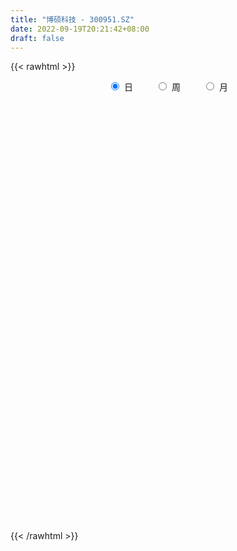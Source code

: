 ```yaml
---
title: "博硕科技 - 300951.SZ"
date: 2022-09-19T20:21:42+08:00
draft: false
---
```

{{< rawhtml >}}
    <div style="text-align: center">
        <label style="padding: 1rem;"><input style="margin-right: .5rem" type="radio" name="period" value="D" checked onclick="period_change(this)">日</label>
        <label style="padding: 1rem;"><input style="margin-right: .5rem" type="radio" name="period" value="W" onclick="period_change(this)">周</label>
        <label style="padding: 1rem;"><input style="margin-right: .5rem" type="radio" name="period" value="M" onclick="period_change(this)">月</label>
    </div>
    <div id="chart" style="height: 700px;"></div> 
    <script type="text/javascript">
        const D_v = [101040.9,57830.42,54671.92,53117.32,49535.84,43209.15,37893.64,35151.33,23481.0,23330.23,26862.69,25821.3,16256.89,21435.7,21434.31,29476.56,27472.23,30100.45,21124.03,18324.47,13210.45,13188.34,11150.11,31992.08,18910.05,18794.84,15408.85,24167.44,37533.41,27757.41,19535.51,11400.58,9588.91,13665.0,10664.74,11933.94,13384.04,11541.69,9607.6,10305.32,16997.09,16175.1,8938.83,10313.6,16588.71,6541.42,7281.87,5669.93,7953.01,5873.11,5440.73,8690.25,6954.95,6333.09,7936.61,7393.78,14038.39,7528.11,7494.51,11151.1,12169.28,11028.0,7913.28,14378.16,13375.15,18705.45,14976.08,10248.02,10785.01,6871.66,7165.93,8993.61,7191.54,6861.16,8789.15,9304.09,8587.61,7644.75,12982.31,9430.0,18389.4,29759.9,20902.35,29718.9,19225.36,17674.92,13053.99,10869.83,8074.69,11532.87,11727.52,7979.91,8944.39,7117.93,8738.07,5463.43,5308.32,3479.0,5882.13,8141.09,7131.62,5667.52,7861.1,11140.05,5919.56,8620.83,8513.98,6785.0,5639.57,7052.42,11222.33,5050.99,6687.51,5801.08,6328.0,8074.75,12785.38,9243.56,8412.59,6227.0,5859.51,24972.82,11308.28,12195.0,19431.89,7560.85,6507.19,7115.88,6449.56,5309.78,5107.46,8419.11,6622.0,7778.47,19651.47,11076.58,7120.82,7401.63,7465.0,4483.03,6176.0,3199.0,3718.0,3876.0,6684.0,3207.47,6343.0,2412.87,2838.0,1733.0,5257.0,4555.0,5483.14,4005.14,2898.07,3262.11,2847.0,3838.0,1653.0,2930.5,4602.78,15200.0,9319.44,11251.08,9020.55,8950.44,8830.05,13039.37,43057.15,35703.25,17549.18,13382.2,17818.49,23774.79,21674.09,16611.24,12877.56,12178.63,10609.7,12766.85,23729.33,31286.57,18545.58,15340.92,12626.03,15747.19,20435.66,16310.63,13339.19,16736.28,10603.27,8070.23,6503.01,7326.08,7607.07,7709.0,7964.76,6797.0,8312.75,5144.43,3676.11,4328.5,7061.61,11803.01,7264.6,7712.74,4585.76,4956.67,4265.01,10723.42,7535.07,9073.47,6509.68,4162.2,4589.0,5259.79,5180.93,6263.0,5280.13,5187.0,3080.0,11861.25,6764.43,4031.66,4519.05,3172.9,4014.8,4077.0,4782.72,4310.47,4663.47,3873.0,10044.98,2909.2,2446.94,3138.06,3894.0,2027.0,2579.0,3263.3,5328.7,5337.39,3999.37,4753.18,4028.74,3797.98,3064.93,3560.0,3582.34,4165.48,4057.63,4052.0,3458.0,3191.84,4767.0,5252.78,5621.01,2677.0,3074.23,3493.7,2737.7,2666.13,2415.48,2808.84,4565.01,2424.71,3942.41,4304.84,2888.42,2608.0,2109.0,5008.7,3362.7,2333.0,2596.88,1867.0,2967.0,2365.96,6654.8,4533.47,6083.21,12583.01,10060.06,9842.06,6486.32,5103.2,7342.0,4226.0,4616.0,4469.9,7683.33,3741.1,3504.0,3376.0,3265.56,2482.7,9311.62,5212.0,4243.32,6945.88,5355.5,4607.75,4950.95,3329.5,6700.51,5308.97,6266.5,8137.83,6169.0,7535.0,5867.0,3709.5,3683.0,5116.0,4710.63,5470.51,17251.81,8124.31,5862.9,6310.24,8259.1,14974.91,8031.79,9450.79,11115.65,14627.27,6790.0,5898.86,7213.03,6789.65,5116.34,12255.53,10827.12,6853.75,5346.3,5218.96,6505.16,5616.52,7442.4,5830.0,9060.33,6935.95,4289.0,4108.0,6271.3,9452.22,6247.0,23239.44,17898.0,12676.26,15237.82,13090.46,12532.9,8740.98,10283.52,38956.13,23007.01,13586.43,9589.55,10956.66,12874.08,17236.38,9870.0,12150.85,13349.5,8451.0,17188.06,14191.5,8294.0,8499.0,4795.95,4520.94,3704.82,3771.5,4960.0,4603.94,3455.5,3189.54,3551.5,8119.5,4074.95,3047.0]
const D_histogram = [0.0,-0.2686723647,-0.739548179,-1.7594297067,-2.886615773,-3.8137262903,-4.0648298692,-4.5456266214,-4.5030311702,-4.1383931166,-3.6409381206,-3.4098668685,-2.9595370442,-2.3069552349,-1.7792808456,-1.0931261614,-0.360900481,0.2943547919,0.5236451917,0.547402453,0.6574607227,0.776052272,0.8913685938,1.3252163538,1.4862263488,1.6398976735,1.7516488331,1.9523573239,2.2551162157,2.0711407249,1.6597654398,1.4152891239,1.2684193782,1.0024644851,0.9396459623,0.9555230109,0.8888031068,0.7915683142,0.7786941771,0.7135729545,0.7227908011,0.5058854404,0.4146531415,0.348591855,0.1063319272,-0.0060795217,-0.1135225957,-0.0951741793,0.0427544547,0.1455593207,0.2167992695,0.169576152,0.186123319,0.2445397056,0.2668670181,0.2450122439,0.3658072104,0.4437636292,0.4846662319,0.6005654715,0.7279469382,0.6486956797,0.6717124186,0.7446040334,0.7979275109,0.8618137115,0.8127735359,0.6955861173,0.4911035024,0.3359560846,0.2816396951,0.1370125821,0.0942976333,0.0664293885,0.090657745,0.1811622392,0.2442323681,0.2715662104,0.3842157829,0.3418948022,0.4923364099,0.8267033018,0.8012805898,1.113365116,1.0884084599,0.7438148113,0.5834756723,0.3172318375,0.1293072848,-0.1180343392,-0.3587498729,-0.4299898921,-0.5574936679,-0.5910543156,-0.7074928905,-0.7730730035,-0.8175306263,-0.7852047943,-0.6733868581,-0.4465104535,-0.3651624092,-0.3318739471,-0.2965117432,-0.5884123084,-0.6712077709,-0.7447054405,-0.6281357713,-0.5311317965,-0.3845335782,-0.3125765186,-0.0747590706,0.0983667868,0.2056910513,0.2637626953,0.3083781999,0.2457914867,0.3714511392,0.2841105124,0.3179998505,0.2792300107,0.1765312875,0.5441803623,0.7598192614,0.8397036026,0.619076156,0.4544592246,0.3274368728,0.1896853737,0.1419807889,0.0718445825,0.0256231164,0.1192854659,0.1729125558,0.2097281767,0.395695612,0.3664694343,0.3045309811,0.1582715653,-0.054591998,-0.1817705165,-0.3355923085,-0.4213420929,-0.4245086541,-0.4571048997,-0.5692141816,-0.540829691,-0.6518326104,-0.6214489497,-0.5275121625,-0.4197997039,-0.2717665095,-0.0730547844,0.0246410572,0.0270411417,0.0097293714,0.0454037693,0.0121215434,-0.0550061568,-0.0624838563,0.0119945037,0.1249752446,0.2731118202,0.321299909,0.5352419357,0.6715233911,0.6630238687,0.7471458764,0.8417270719,1.3999417309,1.8206300619,1.8947059669,1.859478467,1.5848716341,1.6617674085,1.4067950275,0.9124923377,0.5319688719,0.0787601811,-0.1985930048,-0.2467086291,-0.0306334901,0.3678538774,0.4205185656,0.2169711896,0.0027715076,-0.3160106539,-0.1608832577,-0.4178400061,-0.6742390214,-1.1495216993,-1.5270539133,-1.566052401,-1.5378604787,-1.3538467696,-1.1782831508,-0.9870920789,-0.9291722388,-0.7661642456,-0.8051021841,-0.822511818,-0.7247232364,-0.583093982,-0.4405033461,-0.2546413743,-0.1752650243,0.0059143181,0.0620629682,0.0961103709,0.117492147,0.2744127941,0.244506323,0.1240377665,-0.0280155981,-0.0858936445,-0.1746883834,-0.1680418073,-0.2406623943,-0.3330836285,-0.2517074975,-0.2642018349,-0.2162125421,-0.5311965664,-0.7879283584,-0.9220570201,-1.0238144519,-0.9827426561,-1.0230927887,-0.9906905212,-0.847035038,-0.6666898836,-0.4527757014,-0.3141567167,-0.4571109724,-0.530612424,-0.4783003899,-0.3251705045,-0.1729338563,-0.0352251836,0.0977261842,0.1247770014,0.3103016713,0.3045623877,0.3878712041,0.5185515386,0.6026061597,0.6542096499,0.6404338789,0.5536714685,0.3989216807,0.2183343878,-0.0001107752,0.0180558799,0.0603646684,-0.0677068965,-0.3780263118,-0.4561469487,-0.4116747978,-0.335791064,-0.2281155342,-0.0928745977,0.034258806,0.0512887369,0.0787085661,0.0637987255,-0.0606074834,-0.0287277686,0.1192867003,0.2829215404,0.3654374727,0.3198371576,0.2351644826,-0.0730354676,-0.1865650276,-0.2482835285,-0.2003362737,-0.1807978344,-0.0322588492,0.1153935543,0.382122405,0.5484504284,0.6661306513,0.6792617666,0.7350315555,0.7318791757,0.4599109081,0.4123779455,0.4955813683,0.5135614198,0.6046958197,0.6800049403,0.6894814308,0.682430482,0.6344785543,0.5166477584,0.4506386647,0.3838057272,0.5118144873,0.5664453577,0.599647453,0.3731658815,-1.3324657711,-2.3551670044,-2.8965846806,-3.0451996914,-2.9143752083,-2.6379751745,-2.2424320049,-1.7916653561,-1.3992223786,-1.0951804855,-0.8970031649,-0.6375924146,-0.3895996965,-0.2100153925,-0.0254458747,0.1704997814,0.4777871771,0.6698234755,0.7984507481,0.8385666585,0.9308720683,1.0048942093,1.0159754902,1.0574622834,1.007484364,1.0428151895,1.0271932644,0.9966200107,0.8864455023,0.7537461463,0.638332274,0.6142909254,0.6263204694,0.5197779234,0.4096875161,0.4030426472,0.3777021941,0.402376197,0.4555495666,0.4851076399,0.5074197877,0.4526647477,0.3859056609,0.3416843303,0.3539719209,0.4091617721,0.3719062519,0.4890495775,0.4129993682,0.309525645,0.365889879,0.3846317106,0.437922022,0.4165393596,0.4142568547,0.6579704388,0.6089103286,0.5472843067,0.4459420193,0.3367660169,0.3201712349,0.1798644172,0.053839953,-0.1135466311,-0.3680241437,-0.5544196014,-0.5703214289,-0.4523387852,-0.372380147,-0.4370215546,-0.4870788907,-0.4291726546,-0.4001044549,-0.3176093016,-0.2313930474,-0.235543239,-0.2343140002,-0.1839328871,-0.2045217279,-0.3363326137,-0.4376433956,-0.5173580067]
const D_fast = [0.0,-0.3358404558,-0.9916033149,-2.4513422693,-4.3001822789,-6.1807243687,-7.4480354149,-9.0652388225,-10.1484011638,-10.8183613894,-11.2311409236,-11.8525363885,-12.1420908253,-12.0662478248,-11.9833936469,-11.570520503,-10.9285199429,-10.199675972,-9.8394742743,-9.6788663997,-9.4044429493,-9.091838332,-8.7536798617,-7.9885280134,-7.4559614311,-6.892315688,-6.3426523202,-5.6538544984,-4.7873165526,-4.4535068623,-4.4499407874,-4.3405948223,-4.1703597235,-4.1856984954,-4.0136055275,-3.7588477262,-3.6033668536,-3.5027095676,-3.3209101605,-3.2076381445,-3.0177225976,-3.1081565982,-3.0957256118,-3.0746389345,-3.2903158804,-3.4042472098,-3.5400709327,-3.5455160611,-3.3968988134,-3.2577041172,-3.1322643511,-3.1370934305,-3.0740154338,-2.9544641208,-2.8654200538,-2.826021767,-2.6137749979,-2.4248776718,-2.2628085112,-1.9967679037,-1.6873997024,-1.6044770409,-1.4135321974,-1.1544895742,-0.901684219,-0.6223445906,-0.4681913822,-0.4114822715,-0.4931890107,-0.5643474074,-0.5482538732,-0.6586278406,-0.6777683811,-0.6890292788,-0.642136486,-0.5063414321,-0.3822132111,-0.2869878161,-0.078284298,-0.0351315781,0.2383941321,0.7794368494,0.9543342849,1.5447600901,1.791905549,1.6332656032,1.6187953823,1.4318595069,1.2762617753,0.9994115666,0.6690085647,0.4902710724,0.2233938796,0.042069653,-0.2512421445,-0.5100905084,-0.7589307877,-0.9229061543,-0.9794349326,-0.8641861414,-0.8741286995,-0.9238087241,-0.962574456,-1.4015780983,-1.6521755035,-1.9118495332,-1.9523138068,-1.9880927812,-1.9376279574,-1.9438150275,-1.7246873471,-1.526969793,-1.3682227657,-1.2442104479,-1.1225003932,-1.1236392348,-0.9051167975,-0.9214297962,-0.8080404955,-0.7770028326,-0.8355687339,-0.3318745685,0.0737191459,0.3635293877,0.2976709802,0.2466688549,0.2015057213,0.1111755657,0.098966178,0.0467911173,0.0069754303,0.1304591463,0.2273143752,0.3165620402,0.6014533785,0.6638445594,0.6780388515,0.571347327,0.3448357642,0.1722146166,-0.0655052525,-0.2565905602,-0.3658842849,-0.5127567555,-0.7671695828,-0.8739925149,-1.1479535869,-1.2729321636,-1.3108734171,-1.3081108844,-1.2280193174,-1.0475712883,-0.9437151825,-0.9345548126,-0.9494342401,-0.9024088998,-0.9326607398,-1.0135399793,-1.0366386429,-0.9591616569,-0.8149371049,-0.5985225743,-0.4700095082,-0.1222569976,0.1819053056,0.3391617504,0.6100702271,0.9150831906,1.8232832824,2.6991291288,3.2468815256,3.6765236424,3.798134718,4.2904723446,4.3871987205,4.121019115,3.8734878673,3.4399692217,3.1129677846,3.003175003,3.2115917695,3.7020426063,3.8598369359,3.7105323573,3.4970255523,3.0992407273,3.2141473091,2.8527305591,2.4277717885,1.6651086857,0.9058129934,0.4753014055,0.119028208,-0.0354197752,-0.1544269442,-0.210008892,-0.3843821116,-0.4129151798,-0.6531286642,-0.8761662527,-0.9595584802,-0.9637027213,-0.9312379219,-0.8090362936,-0.7734761998,-0.5908182778,-0.5191538856,-0.4610788902,-0.4103240774,-0.1848002317,-0.153580122,-0.243039237,-0.402096501,-0.4814479586,-0.6139147933,-0.649278669,-0.7820648547,-0.957756996,-0.9393077393,-1.0178525355,-1.0239163782,-1.4716995441,-1.9254134257,-2.2900563424,-2.6477673872,-2.8523812554,-3.1485045852,-3.363774948,-3.4318782243,-3.4182055408,-3.317485284,-3.2574054784,-3.5146374772,-3.7207920349,-3.7880550982,-3.716217839,-3.6072146548,-3.478312278,-3.3209293642,-3.2626842966,-2.9995842088,-2.9291828956,-2.7489062781,-2.488588059,-2.253881898,-2.0387259953,-1.8923932966,-1.8407378399,-1.8957572075,-2.0217609034,-2.2402337603,-2.2175531352,-2.1601531795,-2.3051514686,-2.7099774619,-2.9021348359,-2.9605813844,-2.9686454166,-2.9179987704,-2.8059764833,-2.6702783782,-2.640426263,-2.5933292923,-2.5922894515,-2.7318475312,-2.7071497586,-2.5293136147,-2.2949483895,-2.121073089,-2.0867141146,-2.112595669,-2.4390544861,-2.599225303,-2.723014686,-2.7251514997,-2.7508125189,-2.610338246,-2.4338374539,-2.0715780019,-1.7681373715,-1.4839244858,-1.3009779288,-1.0614502511,-0.8816328369,-1.0386233775,-0.9830618537,-0.7759630889,-0.6295926824,-0.3872843276,-0.1419739719,0.0398728763,0.203429548,0.3140972589,0.3254284026,0.372078975,0.4011974693,0.6571598513,0.8534020611,1.0365160196,0.9033259185,-1.1354221768,-2.7469151612,-4.0124790076,-4.9223939412,-5.5201632602,-5.9032570201,-6.0683218516,-6.0654715418,-6.0228341591,-5.9925873873,-6.0186608579,-5.9186482112,-5.7680554172,-5.6409749613,-5.4627669123,-5.2241963108,-4.7974621208,-4.4379699536,-4.109729994,-3.8599724189,-3.534948992,-3.2097032987,-2.9446281453,-2.6387757812,-2.4368826096,-2.1408479867,-1.8996715957,-1.6810898467,-1.5696529796,-1.513915799,-1.4697466028,-1.34021522,-1.1716055586,-1.1482036238,-1.1558721521,-1.0617563592,-0.9926712638,-0.8674032116,-0.7003424504,-0.5495074671,-0.4003403723,-0.3419292254,-0.312211897,-0.2710121451,-0.1702315743,-0.01275128,0.0429697628,0.2823754828,0.3095751155,0.2834828036,0.4313195073,0.5462192666,0.7089900835,0.791742261,0.8930239698,1.3012301636,1.4043976355,1.4795926903,1.4897359078,1.4647514096,1.5281994363,1.432858723,1.320294247,1.1245210051,0.7780374566,0.4530370986,0.2945549138,0.2994528612,0.2863164626,0.1124196664,-0.0594073923,-0.1087943199,-0.1797522339,-0.176659406,-0.1482914138,-0.2113274151,-0.2686766763,-0.264278785,-0.3359980578,-0.5518920971,-0.7626137278,-0.9716678405]
const D_slow = [0.0,-0.0671680912,-0.2520551359,-0.6919125626,-1.4135665058,-2.3669980784,-3.3832055457,-4.5196122011,-5.6453699936,-6.6799682728,-7.5902028029,-8.4426695201,-9.1825537811,-9.7592925898,-10.2041128013,-10.4773943416,-10.5676194619,-10.4940307639,-10.363119466,-10.2262688527,-10.061903672,-9.867890604,-9.6450484556,-9.3137443671,-8.9421877799,-8.5322133616,-8.0943011533,-7.6062118223,-7.0424327684,-6.5246475872,-6.1097062272,-5.7558839462,-5.4387791017,-5.1881629804,-4.9532514898,-4.7143707371,-4.4921699604,-4.2942778819,-4.0996043376,-3.921211099,-3.7405133987,-3.6140420386,-3.5103787532,-3.4232307895,-3.3966478077,-3.3981676881,-3.426548337,-3.4503418818,-3.4396532682,-3.403263438,-3.3490636206,-3.3066695826,-3.2601387528,-3.1990038264,-3.1322870719,-3.0710340109,-2.9795822083,-2.868641301,-2.747474743,-2.5973333752,-2.4153466406,-2.2531727207,-2.085244616,-1.8990936077,-1.6996117299,-1.4841583021,-1.2809649181,-1.1070683888,-0.9842925132,-0.900303492,-0.8298935682,-0.7956404227,-0.7720660144,-0.7554586673,-0.732794231,-0.6875036712,-0.6264455792,-0.5585540266,-0.4625000809,-0.3770263803,-0.2539422778,-0.0472664524,0.1530536951,0.4313949741,0.7034970891,0.8894507919,1.03531971,1.1146276694,1.1469544905,1.1174459058,1.0277584375,0.9202609645,0.7808875475,0.6331239686,0.456250746,0.2629824951,0.0585998386,-0.13770136,-0.3060480745,-0.4176756879,-0.5089662902,-0.591934777,-0.6660627128,-0.8131657899,-0.9809677326,-1.1671440927,-1.3241780356,-1.4569609847,-1.5530943792,-1.6312385089,-1.6499282765,-1.6253365798,-1.573913817,-1.5079731432,-1.4308785932,-1.3694307215,-1.2765679367,-1.2055403086,-1.126040346,-1.0562328433,-1.0121000214,-0.8760549308,-0.6861001155,-0.4761742148,-0.3214051758,-0.2077903697,-0.1259311515,-0.0785098081,-0.0430146108,-0.0250534652,-0.0186476861,0.0111736804,0.0544018193,0.1068338635,0.2057577665,0.2973751251,0.3735078704,0.4130757617,0.3994277622,0.3539851331,0.270087056,0.1647515327,0.0586243692,-0.0556518557,-0.1979554011,-0.3331628239,-0.4961209765,-0.6514832139,-0.7833612546,-0.8883111805,-0.9562528079,-0.974516504,-0.9683562397,-0.9615959543,-0.9591636114,-0.9478126691,-0.9447822833,-0.9585338225,-0.9741547866,-0.9711561606,-0.9399123495,-0.8716343944,-0.7913094172,-0.6574989333,-0.4896180855,-0.3238621183,-0.1370756492,0.0733561188,0.4233415515,0.8784990669,1.3521755587,1.8170451754,2.2132630839,2.6287049361,2.980403693,3.2085267774,3.3415189954,3.3612090406,3.3115607894,3.2498836321,3.2422252596,3.3341887289,3.4393183703,3.4935611677,3.4942540446,3.4152513812,3.3750305667,3.2705705652,3.1020108099,2.814630385,2.4328669067,2.0413538065,1.6568886868,1.3184269944,1.0238562067,0.7770831869,0.5447901272,0.3532490658,0.1519735198,-0.0536544347,-0.2348352438,-0.3806087393,-0.4907345758,-0.5543949194,-0.5982111754,-0.5967325959,-0.5812168539,-0.5571892611,-0.5278162244,-0.4592130258,-0.3980864451,-0.3670770035,-0.374080903,-0.3955543141,-0.4392264099,-0.4812368618,-0.5414024603,-0.6246733675,-0.6876002418,-0.7536507006,-0.8077038361,-0.9405029777,-1.1374850673,-1.3679993223,-1.6239529353,-1.8696385993,-2.1254117965,-2.3730844268,-2.5848431863,-2.7515156572,-2.8647095825,-2.9432487617,-3.0575265048,-3.1901796108,-3.3097547083,-3.3910473344,-3.4342807985,-3.4430870944,-3.4186555484,-3.387461298,-3.3098858802,-3.2337452832,-3.1367774822,-3.0071395976,-2.8564880576,-2.6929356452,-2.5328271755,-2.3944093083,-2.2946788882,-2.2400952912,-2.240122985,-2.2356090151,-2.2205178479,-2.2374445721,-2.33195115,-2.4459878872,-2.5489065867,-2.6328543527,-2.6898832362,-2.7131018856,-2.7045371841,-2.6917149999,-2.6720378584,-2.656088177,-2.6712400479,-2.67842199,-2.6486003149,-2.5778699298,-2.4865105617,-2.4065512723,-2.3477601516,-2.3660190185,-2.4126602754,-2.4747311575,-2.524815226,-2.5700146845,-2.5780793968,-2.5492310083,-2.453700407,-2.3165877999,-2.1500551371,-1.9802396954,-1.7964818065,-1.6135120126,-1.4985342856,-1.3954397992,-1.2715444571,-1.1431541022,-0.9919801473,-0.8219789122,-0.6496085545,-0.479000934,-0.3203812954,-0.1912193558,-0.0785596896,0.0173917421,0.145345364,0.2869567034,0.4368685666,0.530160037,0.1970435942,-0.3917481569,-1.115894327,-1.8771942498,-2.6057880519,-3.2652818455,-3.8258898468,-4.2738061858,-4.6236117804,-4.8974069018,-5.121657693,-5.2810557967,-5.3784557208,-5.4309595689,-5.4373210376,-5.3946960922,-5.2752492979,-5.1077934291,-4.908180742,-4.6985390774,-4.4658210603,-4.214597508,-3.9606036355,-3.6962380646,-3.4443669736,-3.1836631762,-2.9268648601,-2.6777098574,-2.4560984819,-2.2676619453,-2.1080788768,-1.9545061454,-1.7979260281,-1.6679815472,-1.5655596682,-1.4647990064,-1.3703734579,-1.2697794086,-1.155892017,-1.034615107,-0.9077601601,-0.7945939732,-0.6981175579,-0.6126964753,-0.5242034951,-0.4219130521,-0.3289364891,-0.2066740947,-0.1034242527,-0.0260428414,0.0654296283,0.161587556,0.2710680615,0.3752029014,0.4787671151,0.6432597248,0.7954873069,0.9323083836,1.0437938884,1.1279853927,1.2080282014,1.2529943057,1.266454294,1.2380676362,1.1460616003,1.0074566999,0.8648763427,0.7517916464,0.6586966097,0.549441221,0.4276714983,0.3203783347,0.220352221,0.1409498956,0.0831016337,0.0242158239,-0.0343626761,-0.0803458979,-0.1314763299,-0.2155594833,-0.3249703322,-0.4543098339]
const D_data = [['2021-02-26', 170.0, 135.2, 135.1, 170.0],['2021-03-01', 124.29, 130.99, 121.42, 146.89],['2021-03-02', 134.6, 126.02, 122.3, 138.0],['2021-03-03', 122.0, 114.02, 113.88, 122.0],['2021-03-04', 112.01, 104.83, 104.83, 117.0],['2021-03-05', 100.9, 98.8, 98.02, 101.91],['2021-03-08', 99.99, 100.5, 99.0, 104.81],['2021-03-09', 99.87, 91.61, 91.41, 99.87],['2021-03-10', 92.99, 92.62, 91.0, 95.11],['2021-03-11', 92.5, 93.41, 88.88, 94.79],['2021-03-12', 92.45, 93.27, 91.28, 95.53],['2021-03-15', 91.99, 87.93, 87.88, 91.99],['2021-03-16', 88.24, 88.71, 87.32, 89.49],['2021-03-17', 88.31, 90.77, 87.7, 91.3],['2021-03-18', 91.0, 89.34, 88.81, 91.47],['2021-03-19', 88.59, 91.99, 88.02, 93.92],['2021-03-22', 91.52, 94.33, 91.51, 95.19],['2021-03-23', 94.2, 95.6, 92.02, 96.48],['2021-03-24', 94.8, 91.5, 91.5, 94.8],['2021-03-25', 89.97, 88.57, 88.33, 90.0],['2021-03-26', 88.82, 89.05, 88.07, 89.85],['2021-03-29', 89.3, 88.93, 88.68, 91.5],['2021-03-30', 88.82, 88.8, 88.8, 90.2],['2021-03-31', 90.09, 93.82, 90.09, 95.9],['2021-04-01', 92.23, 91.84, 91.42, 93.4],['2021-04-02', 91.95, 92.61, 91.95, 94.49],['2021-04-06', 92.26, 92.98, 91.2, 93.88],['2021-04-07', 92.97, 95.31, 91.63, 95.53],['2021-04-08', 95.31, 98.6, 94.8, 104.0],['2021-04-09', 95.62, 93.59, 93.02, 96.68],['2021-04-12', 93.03, 89.72, 89.66, 93.3],['2021-04-13', 89.78, 90.42, 89.72, 91.13],['2021-04-14', 90.79, 90.86, 90.0, 91.36],['2021-04-15', 90.51, 88.4, 88.06, 91.0],['2021-04-16', 88.86, 90.11, 88.47, 90.68],['2021-04-19', 90.2, 91.04, 89.91, 91.49],['2021-04-20', 90.82, 89.95, 89.87, 92.58],['2021-04-21', 89.79, 89.17, 88.27, 89.79],['2021-04-22', 89.06, 89.96, 89.06, 90.45],['2021-04-23', 89.82, 89.12, 88.5, 89.82],['2021-04-26', 91.07, 89.93, 89.83, 93.0],['2021-04-27', 89.13, 86.5, 86.13, 89.13],['2021-04-28', 86.53, 87.1, 86.21, 87.38],['2021-04-29', 87.1, 86.8, 86.75, 88.66],['2021-04-30', 86.5, 83.45, 82.71, 87.26],['2021-05-06', 83.68, 83.67, 83.02, 84.66],['2021-05-07', 84.12, 82.6, 82.5, 84.12],['2021-05-10', 82.77, 83.36, 82.14, 83.98],['2021-05-11', 82.94, 84.77, 82.42, 84.97],['2021-05-12', 84.45, 84.57, 83.81, 84.8],['2021-05-13', 84.0, 84.31, 83.68, 84.8],['2021-05-14', 83.0, 82.57, 82.15, 83.27],['2021-05-17', 82.7, 82.96, 82.32, 83.52],['2021-05-18', 82.96, 83.4, 82.2, 83.55],['2021-05-19', 83.02, 82.92, 82.6, 84.08],['2021-05-20', 82.92, 82.13, 82.13, 83.29],['2021-05-21', 82.14, 84.0, 82.1, 84.58],['2021-05-24', 84.59, 83.91, 83.36, 84.83],['2021-05-25', 83.56, 83.74, 83.0, 84.12],['2021-05-26', 83.76, 85.16, 83.56, 85.35],['2021-05-27', 84.96, 86.14, 84.7, 86.59],['2021-05-28', 86.03, 83.9, 83.9, 86.14],['2021-05-31', 83.9, 85.25, 83.61, 85.54],['2021-06-01', 85.19, 86.42, 85.19, 87.67],['2021-06-02', 86.52, 86.88, 85.51, 87.88],['2021-06-03', 87.01, 87.77, 87.01, 90.97],['2021-06-04', 87.8, 86.87, 86.85, 89.9],['2021-06-07', 86.45, 86.0, 85.9, 87.37],['2021-06-08', 86.32, 84.36, 84.16, 86.32],['2021-06-09', 84.37, 84.2, 83.8, 85.18],['2021-06-10', 84.21, 85.02, 84.01, 85.38],['2021-06-11', 85.4, 83.4, 83.37, 85.4],['2021-06-15', 83.8, 84.15, 83.28, 85.13],['2021-06-16', 84.17, 84.1, 84.02, 85.26],['2021-06-17', 84.15, 84.7, 83.28, 84.79],['2021-06-18', 84.68, 85.85, 84.02, 86.15],['2021-06-21', 85.5, 86.0, 85.18, 86.74],['2021-06-22', 86.29, 85.92, 84.99, 86.4],['2021-06-23', 85.78, 87.56, 85.21, 87.56],['2021-06-24', 87.51, 86.04, 86.01, 87.56],['2021-06-25', 86.2, 89.04, 85.34, 89.89],['2021-06-28', 89.3, 93.17, 88.4, 96.35],['2021-06-29', 92.38, 90.16, 90.1, 94.23],['2021-06-30', 90.9, 95.98, 90.26, 96.29],['2021-07-01', 96.5, 93.5, 93.04, 96.55],['2021-07-02', 93.0, 89.34, 89.29, 93.0],['2021-07-05', 89.2, 90.95, 88.09, 91.24],['2021-07-06', 90.23, 88.98, 87.81, 90.44],['2021-07-07', 88.63, 89.07, 88.2, 89.9],['2021-07-08', 89.54, 87.31, 87.3, 89.78],['2021-07-09', 87.01, 86.03, 84.8, 87.01],['2021-07-12', 86.11, 87.13, 85.52, 87.4],['2021-07-13', 86.9, 85.61, 85.26, 86.9],['2021-07-14', 85.55, 85.99, 85.01, 86.56],['2021-07-15', 85.56, 84.1, 83.6, 85.56],['2021-07-16', 83.75, 83.7, 83.67, 84.44],['2021-07-19', 83.63, 83.05, 82.59, 83.65],['2021-07-20', 82.4, 83.33, 82.26, 83.59],['2021-07-21', 83.34, 84.1, 83.34, 84.98],['2021-07-22', 83.98, 85.96, 83.52, 86.0],['2021-07-23', 85.96, 84.58, 84.56, 86.69],['2021-07-26', 84.7, 83.93, 82.7, 85.67],['2021-07-27', 83.91, 83.8, 82.74, 85.5],['2021-07-28', 83.82, 78.54, 78.04, 83.82],['2021-07-29', 79.55, 79.51, 78.97, 80.49],['2021-07-30', 79.18, 78.48, 77.11, 79.63],['2021-08-02', 78.39, 80.25, 77.63, 80.62],['2021-08-03', 80.2, 79.92, 79.63, 81.39],['2021-08-04', 79.9, 80.62, 79.66, 80.83],['2021-08-05', 80.78, 79.77, 78.81, 80.78],['2021-08-06', 79.8, 82.3, 79.78, 82.69],['2021-08-09', 82.28, 82.38, 80.95, 82.4],['2021-08-10', 82.19, 82.21, 81.6, 83.32],['2021-08-11', 82.13, 82.01, 81.66, 82.68],['2021-08-12', 81.65, 82.14, 81.56, 82.98],['2021-08-13', 82.14, 80.77, 80.17, 82.25],['2021-08-16', 80.9, 83.36, 80.71, 84.7],['2021-08-17', 82.99, 80.88, 80.8, 84.06],['2021-08-18', 80.88, 82.33, 80.88, 84.15],['2021-08-19', 82.0, 81.49, 81.01, 82.63],['2021-08-20', 81.49, 80.34, 79.81, 81.49],['2021-08-23', 80.63, 87.11, 80.63, 87.85],['2021-08-24', 87.0, 87.2, 85.88, 87.62],['2021-08-25', 87.49, 86.86, 86.6, 88.82],['2021-08-26', 86.98, 83.24, 83.01, 87.49],['2021-08-27', 83.05, 83.29, 82.22, 84.13],['2021-08-30', 83.99, 83.26, 82.66, 84.68],['2021-08-31', 83.01, 82.6, 81.02, 83.25],['2021-09-01', 82.61, 83.35, 81.7, 83.69],['2021-09-02', 83.47, 82.83, 82.1, 83.55],['2021-09-03', 82.7, 82.85, 82.1, 83.06],['2021-09-06', 82.99, 84.79, 82.59, 85.35],['2021-09-07', 84.91, 84.81, 84.2, 85.2],['2021-09-08', 84.65, 85.01, 84.65, 85.97],['2021-09-09', 86.53, 87.75, 86.53, 92.0],['2021-09-10', 84.9, 85.82, 84.63, 86.78],['2021-09-13', 85.89, 85.48, 85.23, 87.62],['2021-09-14', 85.0, 84.1, 83.98, 86.4],['2021-09-15', 83.37, 82.39, 82.21, 83.88],['2021-09-16', 82.23, 82.5, 82.17, 83.03],['2021-09-17', 82.49, 81.24, 80.83, 82.52],['2021-09-22', 81.24, 81.17, 80.65, 81.84],['2021-09-23', 81.18, 81.64, 81.18, 81.73],['2021-09-24', 81.6, 80.82, 80.66, 81.63],['2021-09-27', 81.07, 79.0, 78.58, 81.64],['2021-09-28', 79.18, 80.05, 78.6, 80.49],['2021-09-29', 79.8, 77.54, 77.41, 79.89],['2021-09-30', 77.77, 78.5, 77.77, 78.88],['2021-10-08', 79.13, 79.07, 78.78, 79.92],['2021-10-11', 78.9, 79.29, 78.81, 79.54],['2021-10-12', 79.01, 80.08, 78.81, 80.68],['2021-10-13', 80.56, 81.38, 79.57, 81.46],['2021-10-14', 81.6, 80.76, 80.7, 82.89],['2021-10-15', 80.1, 79.72, 78.88, 80.76],['2021-10-18', 79.69, 79.31, 78.8, 79.69],['2021-10-19', 79.01, 79.91, 79.01, 80.1],['2021-10-20', 79.88, 78.94, 78.9, 80.13],['2021-10-21', 78.88, 78.09, 77.9, 78.88],['2021-10-22', 77.8, 78.45, 77.8, 78.75],['2021-10-25', 78.45, 79.5, 78.01, 79.59],['2021-10-26', 79.48, 80.41, 79.03, 80.49],['2021-10-27', 85.99, 81.59, 81.57, 86.9],['2021-10-28', 80.66, 80.99, 80.5, 82.89],['2021-10-29', 81.08, 84.02, 81.08, 84.86],['2021-11-01', 84.04, 84.4, 83.22, 85.45],['2021-11-02', 84.04, 83.41, 82.3, 85.34],['2021-11-03', 83.99, 85.31, 83.51, 85.58],['2021-11-04', 85.35, 86.56, 85.35, 87.81],['2021-11-05', 86.88, 95.08, 86.38, 96.0],['2021-11-08', 94.55, 97.4, 92.08, 99.78],['2021-11-09', 97.29, 96.05, 95.5, 98.95],['2021-11-10', 95.5, 96.52, 94.61, 96.8],['2021-11-11', 96.3, 94.35, 93.8, 97.97],['2021-11-12', 94.05, 99.87, 93.88, 101.0],['2021-11-15', 99.06, 96.86, 96.0, 100.48],['2021-11-16', 96.86, 93.2, 93.0, 97.46],['2021-11-17', 93.19, 93.3, 91.23, 93.96],['2021-11-18', 94.0, 90.85, 90.73, 94.0],['2021-11-19', 90.86, 91.5, 90.16, 92.33],['2021-11-22', 92.21, 93.78, 92.06, 94.36],['2021-11-23', 93.11, 97.9, 92.3, 99.68],['2021-11-24', 97.57, 102.46, 97.0, 103.59],['2021-11-25', 102.5, 100.15, 99.3, 103.15],['2021-11-26', 98.86, 97.28, 96.64, 100.5],['2021-11-29', 95.95, 96.6, 95.11, 98.6],['2021-11-30', 96.6, 94.21, 93.4, 97.74],['2021-12-01', 94.21, 100.0, 93.65, 101.56],['2021-12-02', 99.01, 94.8, 94.22, 100.18],['2021-12-03', 94.79, 93.43, 93.34, 97.97],['2021-12-06', 93.83, 88.39, 88.22, 93.99],['2021-12-07', 89.18, 86.6, 86.39, 89.3],['2021-12-08', 87.1, 88.79, 87.04, 88.85],['2021-12-09', 88.5, 88.62, 88.16, 89.53],['2021-12-10', 88.45, 90.2, 87.6, 90.52],['2021-12-13', 90.08, 90.22, 88.9, 91.25],['2021-12-14', 90.01, 90.67, 90.01, 92.55],['2021-12-15', 90.91, 89.0, 88.85, 91.36],['2021-12-16', 89.44, 90.3, 88.81, 90.98],['2021-12-17', 89.51, 87.51, 87.41, 90.28],['2021-12-20', 87.51, 86.98, 86.41, 87.87],['2021-12-21', 86.96, 88.0, 86.71, 88.15],['2021-12-22', 88.3, 88.63, 87.51, 88.8],['2021-12-23', 88.61, 88.94, 88.08, 89.98],['2021-12-24', 89.0, 90.02, 86.5, 90.09],['2021-12-27', 90.02, 89.15, 88.51, 91.4],['2021-12-28', 89.15, 90.98, 88.46, 91.55],['2021-12-29', 90.9, 90.0, 89.6, 90.97],['2021-12-30', 90.01, 89.95, 89.8, 90.96],['2021-12-31', 89.95, 89.95, 89.4, 90.54],['2022-01-04', 89.95, 92.22, 89.89, 92.98],['2022-01-05', 92.36, 90.37, 89.51, 92.68],['2022-01-06', 89.88, 88.92, 87.31, 90.05],['2022-01-07', 88.21, 87.77, 87.36, 89.43],['2022-01-10', 87.78, 88.28, 86.8, 88.38],['2022-01-11', 88.01, 87.33, 87.13, 88.61],['2022-01-12', 87.38, 88.1, 87.35, 88.78],['2022-01-13', 88.5, 86.69, 86.59, 88.5],['2022-01-14', 86.69, 85.68, 85.0, 87.15],['2022-01-17', 85.66, 87.5, 85.26, 87.77],['2022-01-18', 87.52, 86.2, 85.9, 88.15],['2022-01-19', 85.97, 86.75, 85.71, 86.94],['2022-01-20', 86.75, 81.05, 80.88, 86.98],['2022-01-21', 81.0, 79.55, 78.5, 81.53],['2022-01-24', 79.55, 79.16, 78.67, 80.0],['2022-01-25', 79.51, 77.93, 77.8, 79.51],['2022-01-26', 77.91, 78.5, 77.31, 78.75],['2022-01-27', 78.48, 76.39, 76.0, 78.49],['2022-01-28', 77.14, 76.15, 75.6, 77.6],['2022-02-07', 76.17, 76.93, 75.71, 77.09],['2022-02-08', 76.8, 77.28, 76.02, 77.58],['2022-02-09', 77.38, 77.92, 76.93, 77.97],['2022-02-10', 77.8, 77.21, 76.66, 78.22],['2022-02-11', 76.6, 72.93, 72.92, 76.84],['2022-02-14', 72.92, 72.37, 71.39, 73.28],['2022-02-15', 72.66, 73.02, 72.18, 73.5],['2022-02-16', 73.12, 74.04, 73.0, 74.67],['2022-02-17', 74.0, 74.17, 73.42, 74.77],['2022-02-18', 73.5, 74.2, 73.25, 74.29],['2022-02-21', 74.19, 74.41, 73.55, 74.9],['2022-02-22', 73.9, 73.12, 72.8, 74.0],['2022-02-23', 73.12, 75.38, 73.01, 75.5],['2022-02-24', 75.1, 73.25, 72.4, 75.72],['2022-02-25', 73.4, 74.4, 73.4, 75.0],['2022-02-28', 74.4, 75.5, 73.55, 75.68],['2022-03-01', 75.75, 75.53, 74.8, 75.87],['2022-03-02', 74.81, 75.6, 74.68, 75.76],['2022-03-03', 75.83, 75.03, 74.8, 75.85],['2022-03-04', 74.98, 73.97, 73.97, 75.46],['2022-03-07', 73.52, 72.51, 72.21, 74.18],['2022-03-08', 72.51, 71.2, 71.18, 73.08],['2022-03-09', 71.31, 69.41, 68.08, 71.8],['2022-03-10', 70.01, 71.52, 70.01, 71.98],['2022-03-11', 70.68, 71.7, 69.35, 72.0],['2022-03-14', 70.9, 69.01, 69.01, 70.91],['2022-03-15', 68.51, 65.03, 65.0, 69.4],['2022-03-16', 65.69, 66.21, 63.02, 66.6],['2022-03-17', 67.0, 66.95, 66.21, 68.11],['2022-03-18', 66.72, 67.0, 66.53, 67.45],['2022-03-21', 66.59, 67.29, 66.59, 67.71],['2022-03-22', 67.29, 67.78, 67.09, 68.1],['2022-03-23', 67.83, 67.98, 67.6, 68.21],['2022-03-24', 67.5, 66.64, 66.02, 67.65],['2022-03-25', 66.68, 66.56, 66.44, 67.59],['2022-03-28', 67.15, 65.74, 64.53, 67.15],['2022-03-29', 66.04, 63.61, 63.0, 66.48],['2022-03-30', 64.0, 64.9, 63.62, 64.99],['2022-03-31', 64.9, 66.5, 64.65, 67.54],['2022-04-01', 66.07, 67.33, 65.26, 67.71],['2022-04-06', 67.01, 66.88, 66.06, 67.29],['2022-04-07', 66.6, 65.3, 65.22, 67.26],['2022-04-08', 65.52, 64.34, 63.81, 65.66],['2022-04-11', 63.7, 60.2, 59.9, 64.02],['2022-04-12', 60.3, 61.05, 59.53, 61.1],['2022-04-13', 61.15, 60.7, 60.11, 61.5],['2022-04-14', 60.71, 61.5, 60.5, 61.93],['2022-04-15', 61.43, 60.81, 60.01, 61.43],['2022-04-18', 61.18, 62.43, 60.42, 62.67],['2022-04-19', 62.18, 62.89, 62.04, 62.95],['2022-04-20', 63.1, 65.35, 62.89, 66.77],['2022-04-21', 64.9, 65.3, 64.51, 66.24],['2022-04-22', 64.98, 65.63, 63.18, 65.64],['2022-04-25', 65.68, 64.92, 64.64, 69.3],['2022-04-26', 64.93, 65.94, 64.62, 69.0],['2022-04-27', 64.41, 65.69, 60.0, 65.97],['2022-04-28', 65.0, 61.83, 61.78, 65.0],['2022-04-29', 63.0, 63.92, 62.35, 64.46],['2022-05-05', 63.78, 65.83, 63.53, 67.4],['2022-05-06', 64.9, 65.52, 64.11, 66.6],['2022-05-09', 65.53, 67.03, 65.53, 67.18],['2022-05-10', 66.36, 67.67, 65.56, 67.98],['2022-05-11', 67.95, 67.52, 67.11, 69.29],['2022-05-12', 67.01, 67.79, 66.55, 68.0],['2022-05-13', 67.8, 67.6, 66.75, 68.2],['2022-05-16', 67.89, 66.7, 66.51, 68.2],['2022-05-17', 66.7, 67.22, 65.6, 67.4],['2022-05-18', 67.29, 67.18, 66.9, 67.83],['2022-05-19', 67.9, 70.16, 67.01, 70.3],['2022-05-20', 70.11, 70.2, 69.3, 70.5],['2022-05-23', 70.2, 70.69, 69.71, 70.8],['2022-05-24', 70.19, 67.37, 67.36, 70.68],['2022-05-25', 43.9, 43.25, 42.82, 44.23],['2022-05-26', 43.36, 42.91, 42.35, 43.56],['2022-05-27', 43.29, 42.48, 42.27, 43.88],['2022-05-30', 42.72, 42.93, 42.38, 43.06],['2022-05-31', 42.93, 43.67, 41.75, 43.8],['2022-06-01', 43.69, 43.95, 43.35, 44.65],['2022-06-02', 43.88, 44.8, 43.42, 44.9],['2022-06-06', 44.82, 45.59, 44.54, 45.99],['2022-06-07', 45.58, 45.23, 44.84, 46.18],['2022-06-08', 45.24, 44.33, 43.72, 45.4],['2022-06-09', 44.45, 42.85, 42.85, 44.58],['2022-06-10', 42.84, 43.5, 42.5, 43.56],['2022-06-13', 43.07, 43.56, 43.07, 43.96],['2022-06-14', 43.16, 42.85, 41.89, 43.5],['2022-06-15', 43.27, 43.03, 43.02, 43.75],['2022-06-16', 43.02, 43.49, 43.02, 43.95],['2022-06-17', 43.3, 45.75, 43.15, 46.15],['2022-06-20', 45.8, 45.38, 45.05, 45.99],['2022-06-21', 45.37, 45.33, 44.63, 45.69],['2022-06-22', 45.33, 44.65, 44.63, 45.65],['2022-06-23', 44.75, 45.72, 44.66, 46.14],['2022-06-24', 45.84, 46.1, 45.42, 47.08],['2022-06-27', 46.85, 45.77, 45.6, 46.85],['2022-06-28', 45.92, 46.58, 45.21, 46.62],['2022-06-29', 46.84, 45.73, 45.65, 47.26],['2022-06-30', 45.79, 47.11, 45.77, 48.19],['2022-07-01', 47.27, 46.92, 46.6, 47.47],['2022-07-04', 46.71, 47.02, 46.2, 47.07],['2022-07-05', 47.3, 46.03, 45.83, 47.5],['2022-07-06', 46.05, 45.41, 45.1, 46.47],['2022-07-07', 45.42, 45.2, 44.95, 46.19],['2022-07-08', 45.21, 46.18, 45.21, 48.18],['2022-07-11', 46.48, 46.83, 45.55, 46.99],['2022-07-12', 46.68, 45.3, 45.3, 46.82],['2022-07-13', 45.47, 44.81, 44.68, 45.47],['2022-07-14', 44.97, 45.9, 44.57, 46.07],['2022-07-15', 45.8, 45.69, 44.82, 46.61],['2022-07-18', 46.09, 46.44, 45.52, 46.62],['2022-07-19', 46.4, 47.18, 46.12, 47.4],['2022-07-20', 47.28, 47.33, 47.03, 47.48],['2022-07-21', 47.08, 47.64, 46.86, 48.13],['2022-07-22', 47.63, 46.85, 46.51, 48.11],['2022-07-25', 46.89, 46.6, 46.41, 47.58],['2022-07-26', 46.79, 46.78, 45.75, 46.89],['2022-07-27', 46.71, 47.6, 46.51, 47.69],['2022-07-28', 47.62, 48.56, 47.6, 48.84],['2022-07-29', 48.95, 47.71, 47.71, 48.95],['2022-08-01', 47.91, 50.17, 47.28, 51.29],['2022-08-02', 49.61, 48.2, 47.76, 49.8],['2022-08-03', 48.44, 47.65, 47.45, 49.29],['2022-08-04', 48.45, 49.8, 47.95, 49.98],['2022-08-05', 49.5, 49.85, 49.31, 50.39],['2022-08-08', 50.0, 50.84, 49.49, 50.88],['2022-08-09', 50.81, 50.38, 49.67, 50.81],['2022-08-10', 50.43, 50.95, 50.22, 51.81],['2022-08-11', 51.02, 55.2, 50.72, 56.0],['2022-08-12', 54.84, 52.67, 52.58, 54.84],['2022-08-15', 52.66, 52.8, 51.49, 53.33],['2022-08-16', 52.88, 52.4, 51.95, 53.26],['2022-08-17', 52.39, 52.2, 51.81, 53.2],['2022-08-18', 52.26, 53.45, 51.56, 53.6],['2022-08-19', 53.45, 51.85, 51.66, 55.1],['2022-08-22', 51.66, 51.58, 50.45, 52.53],['2022-08-23', 51.22, 50.42, 50.19, 51.82],['2022-08-24', 50.94, 48.16, 47.99, 50.94],['2022-08-25', 48.13, 47.6, 47.03, 48.76],['2022-08-26', 49.01, 48.87, 48.81, 51.44],['2022-08-29', 48.96, 50.53, 48.8, 50.87],['2022-08-30', 50.5, 50.36, 50.11, 51.5],['2022-08-31', 50.36, 48.35, 48.24, 50.5],['2022-09-01', 48.34, 47.92, 47.82, 49.07],['2022-09-02', 47.92, 48.98, 47.92, 49.31],['2022-09-05', 49.02, 48.56, 48.1, 49.29],['2022-09-06', 48.95, 49.27, 48.35, 49.29],['2022-09-07', 49.12, 49.57, 48.91, 49.9],['2022-09-08', 49.79, 48.48, 48.39, 49.79],['2022-09-09', 48.48, 48.35, 47.7, 48.66],['2022-09-13', 48.8, 48.93, 48.41, 49.3],['2022-09-14', 48.43, 47.95, 47.55, 48.5],['2022-09-15', 47.96, 45.9, 45.37, 48.4],['2022-09-16', 45.75, 45.3, 45.2, 46.3],['2022-09-19', 45.46, 44.64, 44.31, 45.71]]
const W_v = [101040.9,258364.65,146718.89,114424.76,110231.63,94035.42,104867.11,64854.74,56772.59,69013.33,13823.29,33627.03,42656.82,49371.0,69348.12,44064.23,32145.94,57034.07,117281.43,55258.9,38243.73,29942.16,39209.06,39213.3,31942.33,42528.04,75468.84,30489.87,53547.63,32646.48,10793.0,18647.34,2838.0,21033.28,14498.18,43303.8,82897.56,108227.91,73951.22,101669.25,78458.7,49238.87,38390.58,32013.66,28784.78,33841.64,25454.92,32172.81,19815.41,27674.64,14415.2,20507.76,19204.83,19315.45,21509.63,14387.24,18045.81,7605.42,15168.28,22604.44,44074.65,11568.0,24014.33,23647.88,26103.4,21605.48,31418.33,36231.95,43531.46,50015.5,37273.41,34751.29,34885.2,30367.52,82141.98,93520.54,64243.1,61009.41,40301.39,20495.76,18935.49,3047.0]
const W_histogram = [0.0,-2.322962963,-4.0047947663,-4.9162607687,-5.3918280268,-5.1421484936,-4.6039165119,-4.1871739791,-3.699975612,-3.4843903102,-3.1348053836,-2.6600825678,-2.0325748463,-1.435207874,-0.6888561461,-0.2976643632,0.2288921343,0.8593930305,1.3356005842,1.4567106029,1.4081247511,1.4573690656,1.1165810324,1.1797192627,1.148607519,1.1276341678,1.3272484197,1.4352916508,1.6946230491,1.5494986086,1.4204266077,1.1836911317,1.073619517,1.0513669097,0.960397881,1.2654513568,2.1502074137,2.9468919335,2.8000543824,2.9661709961,2.6984085037,2.2061522783,1.6284258861,1.3555541612,1.1203246677,0.7838109971,0.4054120952,-0.2381507406,-0.8394115499,-1.369238815,-1.5368564152,-1.5334433165,-1.4597205102,-1.4598911157,-1.6581172726,-1.6944470371,-1.5463174521,-1.5267675637,-1.6198155021,-1.24199047,-1.0027361922,-0.6493555772,-0.2108550897,0.2916757315,-1.1276203257,-1.7574256979,-2.0863925796,-1.9782467189,-1.7185409812,-1.343543448,-1.0124345898,-0.7079296169,-0.3291494378,0.0579336177,0.5114837892,1.0251486483,1.3149322507,1.3083573331,1.3105898748,1.2680135571,1.0422550296,0.8636647833]
const W_fast = [0.0,-2.9037037037,-5.5867341986,-7.7272653932,-9.5507896579,-10.5866472482,-11.1993943944,-11.8294453564,-12.2672408923,-12.9227531681,-13.3568695874,-13.5471674135,-13.4278034036,-13.1892383998,-12.6151007084,-12.2983250163,-11.7145454852,-10.8691963314,-10.0590886316,-9.5738009622,-9.2703556262,-8.8567690453,-8.9184118204,-8.5603437745,-8.3043036385,-8.0433684477,-7.5119420909,-7.045075947,-6.3620887865,-6.1198385749,-5.8938039238,-5.8346166169,-5.6762833524,-5.4356942322,-5.2865637907,-4.6651474757,-3.2428395653,-1.7094320622,-1.1562560177,-0.248596655,0.1582429785,0.2175248227,0.0469049021,0.1129217175,0.1577733909,0.0172124696,-0.2598334085,-0.9629339295,-1.7740476262,-2.6461845951,-3.198016299,-3.5779640295,-3.8691713507,-4.2343147351,-4.8470702103,-5.307011734,-5.545461512,-5.9076035146,-6.4056053284,-6.3382779139,-6.3497076841,-6.1586659635,-5.7728792483,-5.1974294943,-6.8986306329,-7.9677924295,-8.8183574561,-9.2047732752,-9.3747027827,-9.3355911116,-9.2575909008,-9.1300683322,-8.8335755125,-8.4320090525,-7.8505879337,-7.0806359126,-6.4621192475,-6.1416048318,-5.8117248215,-5.5372977499,-5.50249252,-5.4651665704]
const W_slow = [0.0,-0.5807407407,-1.5819394323,-2.8110046245,-4.1589616312,-5.4444987546,-6.5954778826,-7.6422713773,-8.5672652803,-9.4383628579,-10.2220642038,-10.8870848457,-11.3952285573,-11.7540305258,-11.9262445623,-12.0006606531,-11.9434376195,-11.7285893619,-11.3946892159,-11.0305115651,-10.6784803773,-10.3141381109,-10.0349928528,-9.7400630372,-9.4529111574,-9.1710026155,-8.8391905106,-8.4803675979,-8.0567118356,-7.6693371834,-7.3142305315,-7.0183077486,-6.7499028694,-6.4870611419,-6.2469616717,-5.9305988325,-5.3930469791,-4.6563239957,-3.9563104001,-3.2147676511,-2.5401655251,-1.9886274556,-1.581520984,-1.2426324437,-0.9625512768,-0.7665985275,-0.6652455037,-0.7247831889,-0.9346360763,-1.2769457801,-1.6611598839,-2.044520713,-2.4094508405,-2.7744236195,-3.1889529376,-3.6125646969,-3.9991440599,-4.3808359509,-4.7857898264,-5.0962874439,-5.3469714919,-5.5093103862,-5.5620241586,-5.4891052258,-5.7710103072,-6.2103667317,-6.7319648766,-7.2265265563,-7.6561618016,-7.9920476636,-8.245156311,-8.4221387153,-8.5044260747,-8.4899426703,-8.362071723,-8.1057845609,-7.7770514982,-7.4499621649,-7.1223146963,-6.805311307,-6.5447475496,-6.3288313537]
const W_data = [['2021-02-26', 170.0, 135.2, 135.1, 170.0],['2021-03-05', 124.29, 98.8, 98.02, 146.89],['2021-03-12', 99.99, 93.27, 88.88, 104.81],['2021-03-19', 91.99, 91.99, 87.32, 93.92],['2021-03-26', 91.52, 89.05, 88.07, 96.48],['2021-04-02', 89.3, 92.61, 88.68, 95.9],['2021-04-09', 92.26, 93.59, 91.2, 104.0],['2021-04-16', 93.03, 90.11, 88.06, 93.3],['2021-04-23', 90.2, 89.12, 88.27, 92.58],['2021-04-30', 91.07, 83.45, 82.71, 93.0],['2021-05-07', 83.68, 82.6, 82.5, 84.66],['2021-05-14', 82.77, 82.57, 82.14, 84.97],['2021-05-21', 82.7, 84.0, 82.1, 84.58],['2021-05-28', 84.59, 83.9, 83.0, 86.59],['2021-06-04', 83.9, 86.87, 83.61, 90.97],['2021-06-11', 86.45, 83.4, 83.37, 87.37],['2021-06-18', 83.8, 85.85, 83.28, 86.15],['2021-06-25', 85.5, 89.04, 84.99, 89.89],['2021-07-02', 89.3, 89.34, 88.4, 96.55],['2021-07-09', 89.2, 86.03, 84.8, 91.24],['2021-07-16', 86.11, 83.7, 83.6, 87.4],['2021-07-23', 83.63, 84.58, 82.26, 86.69],['2021-07-30', 84.7, 78.48, 77.11, 85.67],['2021-08-06', 78.39, 82.3, 77.63, 82.69],['2021-08-13', 82.28, 80.77, 80.17, 83.32],['2021-08-20', 80.9, 80.34, 79.81, 84.7],['2021-08-27', 80.63, 83.29, 80.63, 88.82],['2021-09-03', 83.99, 82.85, 81.02, 84.68],['2021-09-10', 82.99, 85.82, 82.59, 92.0],['2021-09-17', 85.89, 81.24, 80.83, 87.62],['2021-09-24', 81.24, 80.82, 80.65, 81.84],['2021-09-30', 81.07, 78.5, 77.41, 81.64],['2021-10-08', 79.13, 79.07, 78.78, 79.92],['2021-10-15', 78.9, 79.72, 78.81, 82.89],['2021-10-22', 79.69, 78.45, 77.8, 80.13],['2021-10-29', 78.45, 84.02, 78.01, 86.9],['2021-11-05', 84.04, 95.08, 82.3, 96.0],['2021-11-12', 94.55, 99.87, 92.08, 101.0],['2021-11-19', 99.06, 91.5, 90.16, 100.48],['2021-11-26', 92.21, 97.28, 92.06, 103.59],['2021-12-03', 95.95, 93.43, 93.34, 101.56],['2021-12-10', 93.83, 90.2, 86.39, 93.99],['2021-12-17', 90.08, 87.51, 87.41, 92.55],['2021-12-24', 87.51, 90.02, 86.41, 90.09],['2021-12-31', 90.02, 89.95, 88.46, 91.55],['2022-01-07', 89.95, 87.77, 87.31, 92.98],['2022-01-14', 87.78, 85.68, 85.0, 88.78],['2022-01-21', 85.66, 79.55, 78.5, 88.15],['2022-01-28', 79.55, 76.15, 75.6, 80.0],['2022-02-11', 76.17, 72.93, 72.92, 78.22],['2022-02-18', 72.92, 74.2, 71.39, 74.77],['2022-02-25', 74.19, 74.4, 72.4, 75.72],['2022-03-04', 74.4, 73.97, 73.55, 75.87],['2022-03-11', 73.52, 71.7, 68.08, 74.18],['2022-03-18', 70.9, 67.0, 63.02, 70.91],['2022-03-25', 66.59, 66.56, 66.02, 68.21],['2022-04-01', 67.15, 67.33, 63.0, 67.71],['2022-04-08', 67.01, 64.34, 63.81, 67.29],['2022-04-15', 63.7, 60.81, 59.53, 64.02],['2022-04-22', 61.18, 65.63, 60.42, 66.77],['2022-04-29', 65.68, 63.92, 60.0, 69.3],['2022-05-06', 63.78, 65.52, 63.53, 67.4],['2022-05-13', 65.53, 67.6, 65.53, 69.29],['2022-05-20', 67.89, 70.2, 65.6, 70.5],['2022-05-27', 70.2, 42.48, 42.27, 70.8],['2022-06-02', 42.72, 44.8, 41.75, 44.9],['2022-06-10', 44.82, 43.5, 42.5, 46.18],['2022-06-17', 43.07, 45.75, 41.89, 46.15],['2022-06-24', 45.8, 46.1, 44.63, 47.08],['2022-07-01', 46.85, 46.92, 45.21, 48.19],['2022-07-08', 46.71, 46.18, 44.95, 48.18],['2022-07-15', 46.48, 45.69, 44.57, 46.99],['2022-07-22', 46.09, 46.85, 45.52, 48.13],['2022-07-29', 46.89, 47.71, 45.75, 48.95],['2022-08-05', 47.91, 49.85, 47.28, 51.29],['2022-08-12', 50.0, 52.67, 49.49, 56.0],['2022-08-19', 52.66, 51.85, 51.49, 55.1],['2022-08-26', 51.66, 48.87, 47.03, 52.53],['2022-09-02', 48.96, 48.98, 47.82, 51.5],['2022-09-09', 49.02, 48.35, 47.7, 49.9],['2022-09-16', 48.8, 45.3, 45.2, 49.3],['2022-09-23', 45.46, 44.64, 44.31, 45.71]]
const M_v = [101040.9,686070.4599999998,333212.66,147391.42,275060.23,199554.13,202775.58,132501.25,81673.26,395119.16,198513.37,111284.78,67350.78,83404.94,93757.63,95363.62,165982.71,144067.42,331899.53,51795.14]
const M_histogram = [0.0,-2.6407749288,-4.8132980219,-5.7908112371,-5.3849823859,-5.9226749317,-5.6303248124,-5.344794055,-4.4523977429,-2.9182343423,-1.97776114,-2.0630154068,-1.9428023014,-2.2285574508,-2.3389971452,-3.4560901497,-3.6258565013,-3.3659355317,-2.8400960059,-2.4462829419]
const M_fast = [0.0,-3.300968661,-6.6768162596,-9.1020322841,-10.0424490293,-12.0608103081,-13.1760413919,-14.2267091482,-14.4474122719,-13.6428074569,-13.1967745396,-13.7977826581,-14.163270128,-15.0061646401,-15.7013536208,-17.6824691628,-18.7586996397,-19.340262553,-19.5244470287,-19.7422047002]
const M_slow = [0.0,-0.6601937322,-1.8635182377,-3.311221047,-4.6574666434,-6.1381353764,-7.5457165795,-8.8819150932,-9.995014529,-10.7245731145,-11.2190133995,-11.7347672513,-12.2204678266,-12.7776071893,-13.3623564756,-14.226379013,-15.1328431384,-15.9743270213,-16.6843510228,-17.2959217583]
const M_data = [['2021-02-26', 170.0, 135.2, 135.1, 170.0],['2021-03-31', 124.29, 93.82, 87.32, 146.89],['2021-04-30', 92.23, 83.45, 82.71, 104.0],['2021-05-31', 83.68, 85.25, 82.1, 86.59],['2021-06-30', 85.19, 95.98, 83.28, 96.35],['2021-07-30', 96.5, 78.48, 77.11, 96.55],['2021-08-31', 78.39, 82.6, 77.63, 88.82],['2021-09-30', 82.61, 78.5, 77.41, 92.0],['2021-10-29', 79.13, 84.02, 77.8, 86.9],['2021-11-30', 84.04, 94.21, 82.3, 103.59],['2021-12-31', 94.21, 89.95, 86.39, 101.56],['2022-01-28', 89.95, 76.15, 75.6, 92.98],['2022-02-28', 76.17, 75.5, 71.39, 78.22],['2022-03-31', 75.75, 66.5, 63.0, 75.87],['2022-04-29', 66.07, 63.92, 59.53, 69.3],['2022-05-31', 63.78, 43.67, 41.75, 70.8],['2022-06-30', 43.69, 47.11, 41.89, 48.19],['2022-07-29', 47.27, 47.71, 44.57, 48.95],['2022-08-31', 47.91, 48.35, 47.03, 56.0],['2022-09-30', 48.34, 44.64, 44.31, 49.9]]
        const D_a = [null,null,null,null,null,null,null,null,null,null,null,null,87.32,null,null,null,null,96.48,null,null,null,null,null,null,null,null,null,null,null,null,null,null,null,88.06,null,null,null,null,null,null,93.0,null,null,null,null,null,null,82.14,null,null,null,null,null,null,null,null,null,null,null,null,null,null,null,null,null,90.97,null,null,null,null,null,null,83.28,null,null,null,null,null,null,null,null,null,null,null,96.55,null,null,null,null,null,null,null,null,null,null,null,null,null,null,null,null,null,null,null,null,77.11,null,null,null,null,null,null,null,null,null,null,null,null,null,null,null,null,null,88.82,null,null,null,81.02,null,null,null,null,null,null,92.0,null,null,null,null,null,null,null,null,null,null,null,77.41,null,null,null,null,null,82.89,null,null,null,null,null,77.8,null,null,null,null,null,null,null,null,null,null,null,null,null,null,101.0,null,null,null,null,90.16,null,null,null,null,null,null,null,101.56,null,null,null,null,null,null,null,null,null,null,null,null,86.41,null,null,null,null,null,null,null,null,null,92.98,null,null,null,null,null,null,null,null,null,null,null,null,null,null,null,null,null,null,null,null,null,null,null,71.39,null,null,null,null,null,null,null,null,null,null,75.87,null,null,null,null,null,null,null,null,null,null,null,null,null,null,null,null,null,null,null,null,null,null,null,null,null,null,null,59.53,null,null,null,null,null,null,null,null,69.3,null,null,null,null,null,null,null,null,null,null,null,null,65.6,null,null,null,70.8,null,null,null,null,null,null,null,null,null,null,null,null,null,null,41.89,null,null,null,null,null,null,null,null,null,null,null,48.19,null,null,null,null,null,null,null,null,null,44.57,null,null,null,null,null,null,null,null,null,null,null,null,null,null,null,null,null,null,null,56.0,null,null,null,null,null,null,null,null,null,47.03,null,null,null,null,null,null,null,null,49.9,null,null,null,null,null,null,null]
const W_a = [null,null,null,null,null,null,null,null,null,null,null,null,82.1,null,null,null,null,null,96.55,null,null,null,77.11,null,null,null,null,null,92.0,null,null,null,null,null,77.8,null,null,null,null,103.59,null,null,null,null,null,null,null,null,null,null,null,null,null,null,null,null,null,null,null,null,null,null,null,null,null,41.75,null,null,null,null,null,null,null,null,null,56.0,null,null,null,null,null,null]
const M_a = [null,null,null,null,null,null,null,null,null,null,null,null,null,null,null,41.75,null,null,null,null]
        const D_b = [[{ coord: ['2021-03-16', 93.0] }, { coord: ['2021-09-09', 88.06] }],[{ coord: ['2021-09-29', 82.89] }, { coord: ['2021-11-12', 77.8] }],[{ coord: ['2021-11-12', 101.0] }, { coord: ['2022-01-04', 90.16] }],[{ coord: ['2022-04-12', 69.3] }, { coord: ['2022-05-23', 65.6] }],[{ coord: ['2022-06-14', 48.19] }, { coord: ['2022-08-25', 44.57] }]]
const W_b = [[{ coord: ['2021-05-21', 92.0] }, { coord: ['2021-11-26', 82.1] }]]
const M_b = []
    </script>
{{< /rawhtml >}}